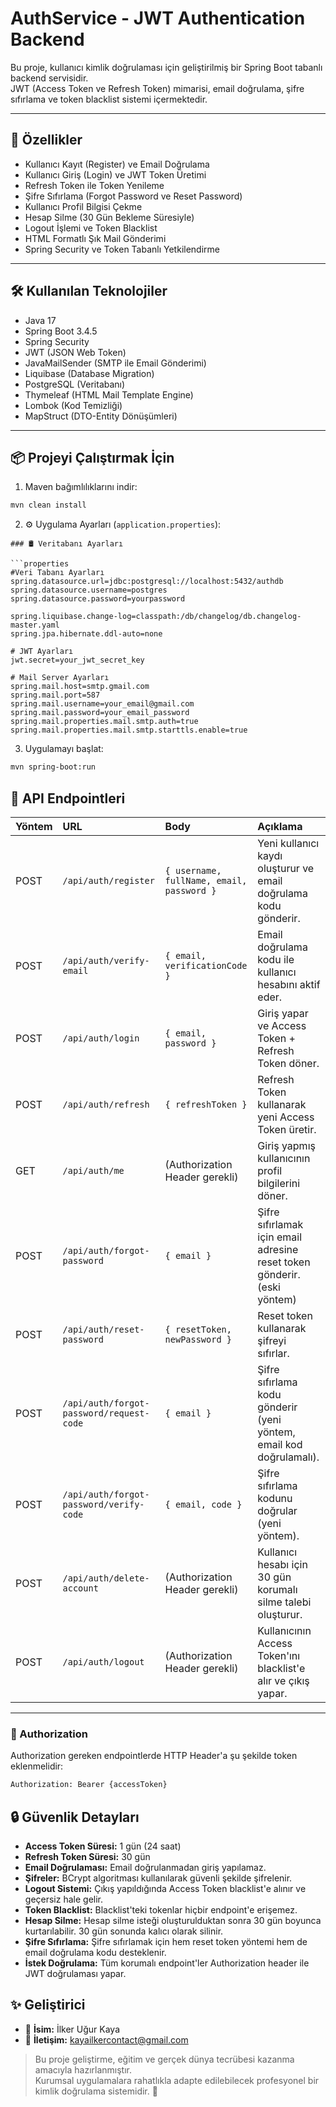# AuthService - JWT Authentication Backend

Bu proje, kullanıcı kimlik doğrulaması için geliştirilmiş bir Spring Boot tabanlı backend servisidir.  
JWT (Access Token ve Refresh Token) mimarisi, email doğrulama, şifre sıfırlama ve token blacklist sistemi içermektedir.

---

## 🚀 Özellikler

- Kullanıcı Kayıt (Register) ve Email Doğrulama
- Kullanıcı Giriş (Login) ve JWT Token Üretimi
- Refresh Token ile Token Yenileme
- Şifre Sıfırlama (Forgot Password ve Reset Password)
- Kullanıcı Profil Bilgisi Çekme
- Hesap Silme (30 Gün Bekleme Süresiyle)
- Logout İşlemi ve Token Blacklist
- HTML Formatlı Şık Mail Gönderimi
- Spring Security ve Token Tabanlı Yetkilendirme

---

## 🛠️ Kullanılan Teknolojiler

- Java 17
- Spring Boot 3.4.5
- Spring Security
- JWT (JSON Web Token)
- JavaMailSender (SMTP ile Email Gönderimi)
- Liquibase (Database Migration)
- PostgreSQL (Veritabanı)
- Thymeleaf (HTML Mail Template Engine)
- Lombok (Kod Temizliği)
- MapStruct (DTO-Entity Dönüşümleri)

---

## 📦 Projeyi Çalıştırmak İçin

1. Maven bağımlılıklarını indir:

```bash
mvn clean install
```
2. ⚙️ Uygulama Ayarları (`application.properties`):
```properties
### 🛢️ Veritabanı Ayarları

```properties
#Veri Tabanı Ayarları
spring.datasource.url=jdbc:postgresql://localhost:5432/authdb
spring.datasource.username=postgres
spring.datasource.password=yourpassword

spring.liquibase.change-log=classpath:/db/changelog/db.changelog-master.yaml
spring.jpa.hibernate.ddl-auto=none

# JWT Ayarları
jwt.secret=your_jwt_secret_key

# Mail Server Ayarları
spring.mail.host=smtp.gmail.com
spring.mail.port=587
spring.mail.username=your_email@gmail.com
spring.mail.password=your_email_password
spring.mail.properties.mail.smtp.auth=true
spring.mail.properties.mail.smtp.starttls.enable=true
```
3. Uygulamayı başlat:

```bash
mvn spring-boot:run
```
## 📜 API Endpointleri

| Yöntem | URL | Body | Açıklama |
|:---|:---|:---|:---|
| POST | `/api/auth/register` | `{ username, fullName, email, password }` | Yeni kullanıcı kaydı oluşturur ve email doğrulama kodu gönderir. |
| POST | `/api/auth/verify-email` | `{ email, verificationCode }` | Email doğrulama kodu ile kullanıcı hesabını aktif eder. |
| POST | `/api/auth/login` | `{ email, password }` | Giriş yapar ve Access Token + Refresh Token döner. |
| POST | `/api/auth/refresh` | `{ refreshToken }` | Refresh Token kullanarak yeni Access Token üretir. |
| GET | `/api/auth/me` | (Authorization Header gerekli) | Giriş yapmış kullanıcının profil bilgilerini döner. |
| POST | `/api/auth/forgot-password` | `{ email }` | Şifre sıfırlamak için email adresine reset token gönderir. (eski yöntem) |
| POST | `/api/auth/reset-password` | `{ resetToken, newPassword }` | Reset token kullanarak şifreyi sıfırlar. |
| POST | `/api/auth/forgot-password/request-code` | `{ email }` | Şifre sıfırlama kodu gönderir (yeni yöntem, email kod doğrulamalı). |
| POST | `/api/auth/forgot-password/verify-code` | `{ email, code }` | Şifre sıfırlama kodunu doğrular (yeni yöntem). |
| POST | `/api/auth/delete-account` | (Authorization Header gerekli) | Kullanıcı hesabı için 30 gün korumalı silme talebi oluşturur. |
| POST | `/api/auth/logout` | (Authorization Header gerekli) | Kullanıcının Access Token'ını blacklist'e alır ve çıkış yapar. |

---

### 🔑 Authorization

Authorization gereken endpointlerde HTTP Header'a şu şekilde token eklenmelidir:
```bash
Authorization: Bearer {accessToken}
```

## 🔒 Güvenlik Detayları

- **Access Token Süresi:** 1 gün (24 saat)
- **Refresh Token Süresi:** 30 gün
- **Email Doğrulaması:** Email doğrulanmadan giriş yapılamaz.
- **Şifreler:** BCrypt algoritması kullanılarak güvenli şekilde şifrelenir.
- **Logout Sistemi:** Çıkış yapıldığında Access Token blacklist'e alınır ve geçersiz hale gelir.
- **Token Blacklist:** Blacklist'teki tokenlar hiçbir endpoint'e erişemez.
- **Hesap Silme:** Hesap silme isteği oluşturulduktan sonra 30 gün boyunca kurtarılabilir. 30 gün sonunda kalıcı olarak silinir.
- **Şifre Sıfırlama:** Şifre sıfırlamak için hem reset token yöntemi hem de email doğrulama kodu desteklenir.
- **İstek Doğrulama:** Tüm korumalı endpoint'ler Authorization header ile JWT doğrulaması yapar.

## ✨ Geliştirici

- 👤 **İsim:** İlker Uğur Kaya
- 📧 **İletişim:** kayailkercontact@gmail.com

> Bu proje geliştirme, eğitim ve gerçek dünya tecrübesi kazanma amacıyla hazırlanmıştır.  
> Kurumsal uygulamalara rahatlıkla adapte edilebilecek profesyonel bir kimlik doğrulama sistemidir. 🚀

